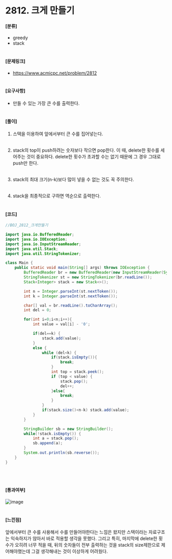 <h1> 2812. 크게 만들기 </h1>


#### [분류]
- greedy
- stack
<br><br>

#### [문제링크]
- https://www.acmicpc.net/problem/2812
<br><br>


#### [요구사항]
- 만들 수 있는 가장 큰 수를 출력한다.<br><br> 

#### [풀이]

1. 스택을 이용하여 앞에서부터 큰 수를 집어넣는다.<br><br>

2. stack의 top이 push하려는 숫자보다 작으면 pop한다. 이 때, delete한 횟수를 세어주는 것이 중요하다. delete한 횟수가 초과할 수는 없기 때문에 그 경우 그대로 push만 한다.<br><br>

3. stack의 최대 크기(n-k)보다 많이 넣을 수 없는 것도 꼭 주의한다.<br><br>

4. stack을 최종적으로 구하면 역순으로 출력한다.<br><br>


#### [코드]
```java
//BOJ_2812_크게만들기

import java.io.BufferedReader;
import java.io.IOException;
import java.io.InputStreamReader;
import java.util.Stack;
import java.util.StringTokenizer;

class Main {
    public static void main(String[] args) throws IOException {
        BufferedReader br = new BufferedReader(new InputStreamReader(System.in));
        StringTokenizer st = new StringTokenizer(br.readLine());
        Stack<Integer> stack = new Stack<>();

        int n = Integer.parseInt(st.nextToken());
        int k = Integer.parseInt(st.nextToken());

        char[] val = br.readLine().toCharArray();
        int del = 0;

        for(int i=0;i<n;i++){
            int value = val[i] - '0';

            if(del==k) {
                stack.add(value);
            }
            else {
                while (del<k) {
                    if(stack.isEmpty()){
                        break;
                    }
                    int top = stack.peek();
                    if (top < value) {
                        stack.pop();
                        del++;
                    }else{
                        break;
                    }
                }
                if(stack.size()<n-k) stack.add(value);
            }
        }

        StringBuilder sb = new StringBuilder();
        while(!stack.isEmpty()) {
            int a = stack.pop();
            sb.append(a);
        }
        System.out.println(sb.reverse());
    }
}
```
<br><br>

#### [통과여부]
![image](https://user-images.githubusercontent.com/54053016/124893390-a7423080-e015-11eb-97a9-8731aeb6f74e.png)
<br><br>

#### [느낀점]
앞에서부터 큰 수를 사용해서 수를 만들어야한다는 느낌은 왔지만 스택이라는 자료구조는 익숙하지가 않아서 바로 적용할 생각을 못했다. 그리고 특히, 마지막에 delete한 횟수가 오히려 너무 적을 때, 뒤의 숫자들이 전부 출력하는 것을 stack의 size제한으로 제어해야했는데 그걸 생각해내는 것이 이상하게 어려웠다.